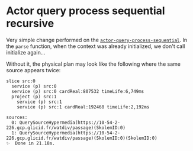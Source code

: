 # Actor query process sequential recursive



Very simple change performed on the [`actor-query-process-sequential`](https://github.com/comunica/comunica/tree/master/packages/actor-query-process-sequential).
In the `parse` function, when the context was already initialized, we don't call initialize again…

Without it, the physical plan may look like the following where the same source
appears twice: 

```
slice src:0
  service (p) src:0
  service (p) src:0 cardReal:807532 timeLife:6,749ms
  project (p) src:1
    service (p) src:1
    service (p) src:1 cardReal:192468 timeLife:2,192ms

sources:
  0: QuerySourceHypermedia(https://10-54-2-226.gcp.glicid.fr/watdiv/passage)(SkolemID:0)
  1: QuerySourceHypermedia(https://10-54-2-226.gcp.glicid.fr/watdiv/passage)(SkolemID:0)(SkolemID:0)
✨  Done in 21.18s.
```
